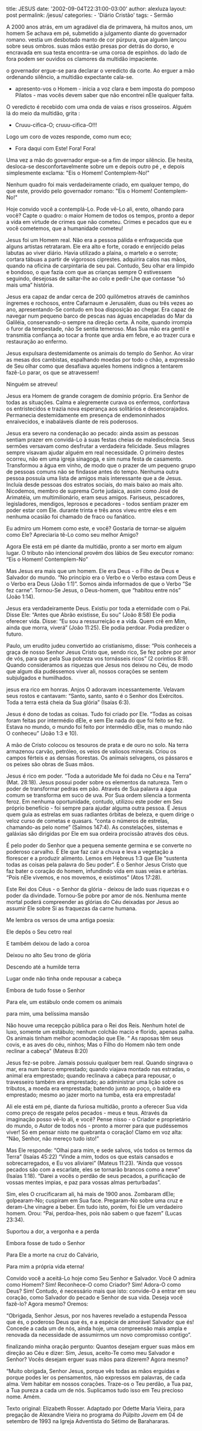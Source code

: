 title: JESUS
date: '2002-09-04T22:31:00-03:00'
author: alexluza
layout: post
permalink: /jesus/
categories:
    - 'Diário Cristão'
tags:
    - Sermão

A 2000 anos atrás, em um agradável dia de primavera, há muitos anos, um homem Se achava em pé, submetido a julgamento diante do governador romano. vestia um desbotado manto de cor púrpura, que alguém lançou sobre seus ombros. suas mãos estão presas por detrás do dorso, e encravada em sua testa encontra-se uma coroa de espinhos. do lado de fora podem ser ouvidos os clamores da multidão impaciente.

o governador ergue-se para declarar o veredicto da corte. Ao erguer a mão ordenando silêncio, a multidão expectante cala-se.

- apresento-vos o Homem - inicia a voz clara e bem imposta do pomposo Pilatos - mas vocês devem saber que não encontrei nEle qualquer falta.

O veredicto é recebido com uma onda de vaias e risos grosseiros. Alguém lá do meio da multidão, grita :

- Cruuu-cifica-O; cruuu-cifica-O!!!

Logo um coro de vozes responde, como num eco;

- Fora daqui com Este! Fora! Fora!

Uma vez a mão do governador ergue-se a fim de impor silêncio. Ele hesita, desloca-se desconfortavelmente sobre um e depois outro pé , e depois simplesmente exclama: "Eis o Homem! Contemplem-No!"

Nenhum quadro foi mais verdadeiramente criado, em qualquer tempo, do que este, provido pelo governador romano: "Eis o Homem! Contemplem-No!"

Hoje convido você a contemplá-Lo. Pode vê-Lo ali, ereto, olhando para você? Capte o quadro: o maior Homem de todos os tempos, pronto a depor a vida em virtude de crimes que não cometeu. Crimes e pecados que eu e você cometemos, que a humanidade cometeu!

Jesus foi um Homem real. Não era a pessoa pálida e enfraquecida que alguns artistas retrataram. Ele era alto e forte, corado e enrijecido pelas labutas ao viver diário. Havia utilizado a plaina, o martelo e o serrote; cortara tábuas a partir de vigorosos ciprestes. adquirira calos nas mãos, quando na oficina de carpintaria de seu pai. Contudo, Seu olhar era límpido e bondoso, o que fazia com que as crianças sempre O estivessem seguindo, desejosas de saltar-lhe ao colo e pedir-Lhe que contasse “só mais uma” história.

Jesus era capaz de andar cerca de 200 quilômetros através de caminhos íngremes e rochosos, entre Cafarnaum e Jerusalém, duas ou três vezes ao ano, apresentando-Se contudo em boa disposição ao chegar. Era capaz de navegar num pequeno barco de pescas nas águas encapeladas do Mar da Galiléia, conservando-o sempre na direção certa. À noite, quando irrompia o furor da tempestade, não Se sentia temeroso. Mas Sua mão era gentil e transmitia confiança ao tocar a fronte que ardia em febre, e ao trazer cura e restauração ao enfermo.

Jesus expulsara destemidamente os animais do templo do Senhor. Ao virar as mesas dos cambistas, espalhando moedas por todo o chão, a expressão de Seu olhar como que desafiava aqueles homens indignos a tentarem fazê-Lo parar, os que se atravessem!

Ninguém se atreveu!

Jesus era Homem de grande coragem de domínio próprio. Era Senhor de todas as situações. Calma e alegremente curava os enfermos, confortava os entristecidos e trazia nova esperança aos solitários e desencorajados. Permanecia destemidamente em presença de endemoninhados enraivecidos, e inabaláveis diante de reis poderosos.

Jesus era severo na condenação ao pecado: ainda assim as pessoas sentiam prazer em convidá-Lo à suas festas cheias de malediscência. Seus sermões versavam como desfrutar a verdadeira felicidade. Seus milagres sempre visavam ajudar alguém em real necessidade. O primeiro destes ocorreu, não em uma igreja sinagoga, e sim numa festa de casamento. Transformou a água em vinho, de modo que o prazer de um pequeno grupo de pessoas comuns não se findasse antes do tempo. Nenhuma outra pessoa possuía uma lista de amigos mais interessante que a de Jesus. Incluía desde pessoas dos estratos sociais, do mais baixo ao mais alto. Nicodemos, membro de suprema Corte judaica, assim como José de Arimatéia, um multimilionário, eram seus amigos. Fariseus, pescadores, legisladores, mendigos, leprosos e pecadores - todos sentiam prazer em poder estar com Ele. durante trinta e três anos viveu entre eles e em nenhuma ocasião foi chamado de fraco ou fanático.

Eu admiro um Homem como este, e você? Gostaria de tornar-se alguém como Ele? Apreciaria tê-Lo como seu melhor Amigo?

Agora Ele está em pé diante da multidão, pronto a ser morto em algum lugar. O tributo não intencional provém dos lábios de Seu executor romano: “Eis o Homem! Contemplem-No”

Mas Jesus era mais que um homem. Ele era Deus - o Filho de Deus e Salvador do mundo. “No princípio era o Verbo e o Verbo estava com Deus e o Verbo era Deus (João 1:1)”. Somos ainda informados de que o Verbo “Se fez carne”. Tornou-Se Jesus, o Deus-homem, que “habitou entre nós” (João 1:14).

Jesus era verdadeiramente Deus. Existiu por toda a eternidade com o Pai. Disse Ele: “Antes que Abrão existisse, Eu sou” (João 8:58) Ele podia oferecer vida. Disse: “Eu sou a ressurreição e a vida. Quem crê em Mim, ainda que morra, viverá” (João 11:25). Ele podia perdoar. Podia predizer o futuro.

Paulo, um erudito judeu convertido ao cristianismo, disse: “Pois conheceis a graça de nosso Senhor Jesus Cristo que, sendo rico, Se fez pobre por amor de vós, para que pela Sua pobreza vos tornásseis ricos” (2 corintios 8:9). Quando consideramos as riquezas que Jesus nos deixou no Céu, de modo que algum dia pudéssemos viver ali, nossos corações se sentem subjulgados e humilhados.

jesus era rico em honras. Anjos O adoravam incessantemente. Velavam seus rostos e cantavam: “Santo, santo, santo é o Senhor dos Exércitos. Toda a terra está cheia da Sua glória” (Isaías 6:3).

Jesus é dono de todas as coisas. Tudo foi criado por Ele. “Todas as coisas foram feitas por intermédio dEle, e sem Ele nada do que foi feito se fez. Estava no mundo, o mundo foi feito por intermédio dEle, mas o mundo não O conheceu” (João 1:3 e 10).

A mão de Cristo colocou os tesouros de prata e de ouro no solo. Na terra armazenou carvão, petróleo, os veios de valiosos minerais. Criou os campos férteis e as densas florestas. Os animais selvagens, os pássaros e os peixes são obras de Suas mãos.

Jesus é rico em poder. “Toda a autoridade Me foi dada no Céu e na Terra” (Mat. 28:18). Jesus possui poder sobre os elementos da natureza. Tem o poder de transformar pedras em pão. Através de Sua palavra a água comum se transforma em suco de uva. Por Sua ordem silencia a tormenta feroz. Em nenhuma oportunidade, contudo, utilizou este poder em Seu próprio benefício - foi sempre para ajudar alguma outra pessoa. É Jesus quem guia as estrelas em suas radiantes órbitas de beleza, e quem dirige o veloz curso de cometas e quasars. “conta o números de estrelas, chamando-as pelo nome” (Salmos 147:4). As constelações, sistemas e galáxias são dirigidas por Ele em sua ordeira procissão através dos céus.

É pelo poder do Senhor que a pequena semente germina e se converte no poderoso carvalho. É Ele que faz cair a chuva e leva a vegetação a florescer e a produzir alimento. Lemos em Hebreus 1:3 que Ele “sustenta todas as coisas pela palavra do Seu poder“. É o Senhor Jesus Cristo que faz bater o coração do homem, infundindo vida em suas veias e artérias. “Pois nEle vivemos, e nos movemos, e existimos” (Atos 17:28).

Este Rei dos Céus - o Senhor da glória - deixou de lado suas riquezas e o poder da divindade. Tornou-Se pobre por amor de nós. Nenhuma mente mortal poderá compreender as glórias do Céu deixadas por Jesus ao assumir Ele sobre Si as fraquezas da carne humana.

Me lembra os versos de uma antiga poesia:

Ele depôs o Seu cetro real

E também deixou de lado a coroa

Deixou no alto Seu trono de glória

Descendo até a humilde terra

Lugar onde não tinha onde repousar a cabeça

Embora de tudo fosse o Senhor

Para ele, um estábulo onde comem os animais

para mim, uma belíssima mansão

Não houve uma recepção pública para o Rei dos Reis. Nenhum hotel de luxo, somente um estábulo; nenhum colchão macio e florido, apenas palha. Os animais tinham melhor acomodação que Ele. “ As raposas têm seus covis, e as aves do céu, ninhos; Mas o Filho do Homem não tem onde reclinar a cabeça” (Mateus 8:20)

Jesus fez-se pobre. Jamais possuiu qualquer bem real. Quando singrava o mar, era num barco emprestado; quando viajava montado nas estradas, o animal era emprestado; quando reclinava a cabeça para repousar, o travesseiro também era emprestado; ao administrar uma lição sobre os tributos, a moeda era emprestada; batendo junto ao poço, o balde era emprestado; mesmo ao jazer morto na tumba, esta era emprestada!

Ali ele está em pé, diante da furiosa multidão, pronto a oferecer Sua vida como preço de resgate pelos pecados - meus e teus. Através da imaginação posso vê-lo ali, e você? Pense nisso - o Criador e proprietário do mundo, o Autor de todos nós - pronto a morrer para que pudéssemos viver! Só em pensar nisto me quebranta o coração! Clamo em voz alta: “Não, Senhor, não mereço tudo isto!”

Mas Ele responde: “Olhai para mim, e sede salvos, vós todos os termos da Terra” (Isaías 45:22) “Vinde a mim, todos os que estais cansados e sobrecarregados, e Eu vos aliviarei” (Mateus 11:23). “Ainda que vossos pecados são com a escarlate, eles se tornarão brancos como a neve” (Isaías 1:18). “Darei a vocês o perdão de seus pecados, a purificação de vossas mentes ìmpias, e paz para vossas almas perturbadas”.

Sim, eles O crucificaram ali, há mais de 1900 anos. Zombaram dEle; golpearam-No; cuspiram em Sua face. Pregaram-No sobre uma cruz e deram-Lhe vinagre a beber. Em tudo isto, porém, foi Ele um verdadeiro homem. Orou: “Pai, perdoa-lhes, pois não sabem o que fazem” (Lucas 23:34).

Suportou a dor, a vergonha e a perda

Embora fosse de tudo o Senhor

Para Ele a morte na cruz do Calvário,

Para mim a própria vida eterna!

Convido você a aceitá-Lo hoje como Seu Senhor e Salvador. Você O admira como Homem? Sim! Reconhece-O como Criador? Sim! Adora-O como Deus? Sim! Contudo, é necessário mais que isto: convide-O a entrar em seu coração, como Salvador do pecado e Senhor de sua vida. Deseja você fazê-lo? Agora mesmo? Oremos:

“Obrigada, Senhor Jesus, por nos haveres revelado a estupenda Pessoa que és, o poderoso Deus que és, e a espécie de amorável Salvador que és! Concede a cada um de nós, ainda hoje, uma compreensão mais ampla e renovada da necessidade de assumirmos um novo compromisso contigo”.

finalizando minha oração pergunto: Quantos desejam erguer suas mãos em direção ao Céu e dizer: Sim, Jesus, aceito-Te como meu Salvador e Senhor? Vocês desejam erguer suas mãos para dizerem? Agora mesmo?

“Muito obrigada, Senhor Jesus, porque vês todas as mãos erguidas e porque podes ler os pensamentos, não expressos em palavras, de cada alma. Vem habitar em nossos corações. Traze-os o Teu perdão, a Tua paz, a Tua pureza a cada um de nós. Suplicamos tudo isso em Teu precioso nome. Amém.

Texto original: Elizabeth Rosser. Adaptado por Odette Maria Vieira, para pregação de Alexandre Vieira no programa do *Púlpito Jovem* em 04 de setembro de 1993 na Igreja Adventista do Sétimo de Barahararas.
